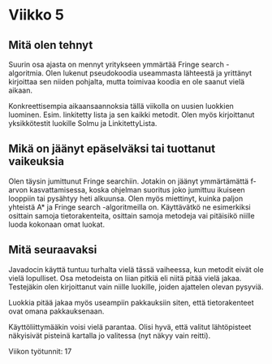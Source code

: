 # Viikko 5

## Mitä olen tehnyt
Suurin osa ajasta on mennyt yritykseen ymmärtää Fringe search -algoritmia. 
Olen lukenut pseudokoodia useammasta lähteestä ja yrittänyt kirjoittaa sen 
niiden pohjalta, mutta toimivaa koodia en ole saanut vielä aikaan.

Konkreettisempia aikaansaannoksia tällä viikolla on uusien luokkien luominen. 
Esim. linkitetty lista ja sen kaikki metodit. Olen myös kirjoittanut yksikkötestit
luokille Solmu ja LinkitettyLista.

## Mikä on jäänyt epäselväksi tai tuottanut vaikeuksia
Olen täysin jumittunut Fringe searchiin. Jotakin on jäänyt ymmärtämättä f-arvon 
kasvattamisessa, koska ohjelman suoritus joko jumittuu ikuiseen looppiin tai 
pysähtyy heti alkuunsa.
Olen myös miettinyt, kuinka paljon yhteistä A* ja Fringe search -algoritmeilla on.
Käyttävätkö ne esimerkiksi osittain samoja tietorakenteita, osittain samoja metodeja
vai pitäisikö niille luoda kokonaan omat luokat.

## Mitä seuraavaksi
Javadocin käyttä tuntuu turhalta vielä tässä vaiheessa, kun metodit eivät ole vielä 
lopulliset. Osa metodeista on liian pitkiä eli niitä pitää vielä jakaa. 
Testejäkin olen kirjoittanut vain niille luokille, joiden ajattelen olevan pysyviä.

Luokkia pitää jakaa myös useampiin pakkauksiin siten, että tietorakenteet ovat 
omana pakkauksenaan.

Käyttöliittymääkin voisi vielä parantaa. Olisi hyvä, että valitut lähtöpisteet 
näkyisivät pisteinä kartalla jo valitessa (nyt näkyy vain reitti).

Viikon työtunnit: 17
